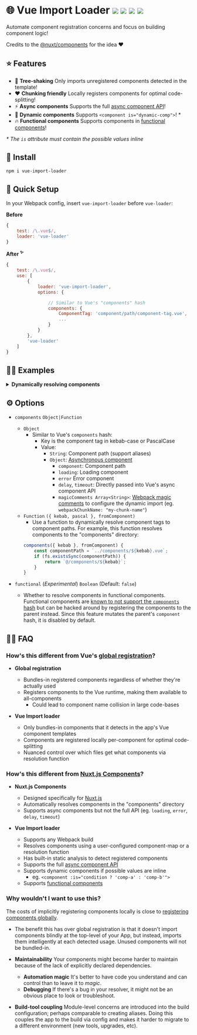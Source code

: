 <h1>
	🌐 Vue Import Loader
	<a href="https://npm.im/vue-import-loader"><img src="https://badgen.net/npm/v/vue-import-loader"></a>
	<a href="https://npm.im/vue-import-loader"><img src="https://badgen.net/npm/dm/vue-import-loader"></a>
	<a href="https://packagephobia.now.sh/result?p=vue-import-loader"><img src="https://packagephobia.now.sh/badge?p=vue-import-loader"></a>
	<a href="https://bundlephobia.com/result?p=vue-import-loader"><img src="https://badgen.net/bundlephobia/minzip/vue-import-loader"></a>
</h1>

Automate component registration concerns and focus on building component logic!

Credits to the [@nuxt/components](https://github.com/nuxt/components) for the idea ❤️

## ⭐️ Features
- 🌳 **Tree-shaking** Only imports unregistered components detected in the template!
- ❤️ **Chunking friendly** Locally registers components for optimal code-splitting!
- ⚡️ **Async components** Supports the full [async component API](https://vuejs.org/v2/guide/components-dynamic-async.html#Async-Components)!
- 💠 **Dynamic components** Supports `<component is="dynamic-comp">`! *
- 🔥 **Functional components** Supports components in [functional components](https://github.com/vuejs/vue-loader/issues/1013)!

_* The `is` attribute must contain the possible values inline_

## :rocket: Install
```sh
npm i vue-import-loader
```

## 🚦 Quick Setup
In your Webpack config, insert `vue-import-loader` before `vue-loader`:

**Before**
```js
{
	test: /\.vue$/,
	loader: 'vue-loader'
}
```

**After <sup>✨</sup>**
```js
{
	test: /\.vue$/,
	use: [
		{
			loader: 'vue-import-loader',
			options: {

				// Similar to Vue's "components" hash
				components: {
					ComponentTag: 'component/path/component-tag.vue',
					...
				}
			}
		},
		'vue-loader'
	]
}
```

## 👨‍🏫 Examples

<details>
	<summary><strong>Dynamically resolving components</strong></summary>
	<br>

Use a resolver function to dynamically resolve components
```js
{
	test: /\.vue$/,
	use: [
		{
			loader: 'vue-import-loader',
			options: {
				components({ kebab }, fromComponent) {
					if (exists(kebab)) {
						return `@/components/${kebab}`;
					}
				}
			}
		},
		'vue-loader'
	]
}
```
</details>


## ⚙️ Options
- `components` `Object|Function`
  - `Object`
    - Similar to Vue's `components` hash:
      - Key is the component tag in kebab-case or PascalCase
      - Value:
        - `String`: Component path (support aliases)
        - `Object`: [Asynchronous component](https://vuejs.org/v2/guide/components-dynamic-async.html#Async-Components)
          - `component`: Component path
          - `loading`: Loading component
          - `error` Error component
          - `delay`, `timeout`: Directly passed into Vue's async component API
          - `magicComments Array<String>`: [Webpack magic comments](https://webpack.js.org/api/module-methods/#magic-comments) to configure the dynamic import (eg. `webpackChunkName: "my-chunk-name"`)
  - `Function` `({ kebab, pascal }, fromComponent)`
    - Use a function to dynamically resolve component tags to component paths. For example, this function resolves components to the "components" directory:
    ```js
    components({ kebab }, fromComponent) {
    	const componentPath = `../components/${kebab}.vue`;
    	if (fs.existsSync(componentPath)) {
    		return `@/components/${kebab}`;
    	}
    }
    ```

- `functional` (_Experimental_) `Boolean` (Default: `false`)
  - Whether to resolve components in functional components. Functional components are [known to not support the `components` hash](https://github.com/vuejs/vue-loader/issues/1013) but can be hacked around by registering the components to the parent instead. Since this feature mutates the parent's `component` hash, it is disabled by default.

## 💁‍♂️ FAQ
### How's this different from Vue's [global registration](https://vuejs.org/v2/guide/components-registration.html#Global-Registration)?
- **Global registration**
  - Bundles-in registered components regardless of whether they're actually used
  - Registers components to the Vue runtime, making them available to all-components
    - Could lead to component name collision in large code-bases

- **Vue Import loader**
  - Only bundles-in components that it detects in the app's Vue component templates
  - Components are registered locally per-component for optimal code-splitting
  - Nuanced control over which files get what components via resolution function

### How's this different from [Nuxt.js Components](https://github.com/nuxt/components)?
- **Nuxt.js Components**
  - Designed specifically for [Nuxt.js](https://nuxtjs.org)
  - Automatically resolves components in the "components" directory
  - Supports async components but not the full API (eg. `loading`, `error`, `delay`, `timeout`)

- **Vue Import loader**
  - Supports any Webpack build
  - Resolves components using a user-configured component-map or a resolution function
  - Has built-in static analysis to detect registered components
  - Supports the full [async component API](https://vuejs.org/v2/guide/components-dynamic-async.html#Async-Components)
  - Supports dynamic components if possible values are inline
    - eg. `<component :is="condition ? 'comp-a' : 'comp-b'">`
  - Supports [functional components](https://github.com/vuejs/vue-loader/issues/1013)

### Why wouldn't I want to use this?
The costs of implicitly registering components locally is close to [registering components globally](https://vuejs.org/v2/guide/components-registration.html#Global-Registration).

- The benefit this has over global registration is that it doesn't import components blindly at the top-level of your App, but instead, imports them intelligently at each detected usage. Unused components will not be bundled-in.

- **Maintainability** Your components might become harder to maintain because of the lack of explicitly declared dependencies.
  - **Automation magic** It's better to have code you understand and can control than to leave it to _magic_.
  - **Debugging** If there's a bug in your resolver, it might not be an obvious place to look or troubleshoot.

- **Build-tool coupling** Module-level concerns are introduced into the build configuration; perhaps comparable to creating aliases. Doing this couples the app to the build via config and makes it harder to migrate to a different environment (new tools, upgrades, etc).

